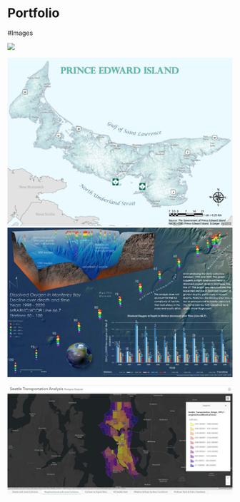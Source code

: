 # Portfolio
#Images


![](https://github.com/brandyge/Portfolio/blob/main/BlueWhale.gif
)

![](https://github.com/brandyge/Portfolio/blob/main/PE_simp.jpg
)
![](https://github.com/brandyge/Portfolio/blob/main/montpost.jpg
)

![](https://github.com/brandyge/Portfolio/blob/main/SeattleTransportationDashboard.jpg
)

